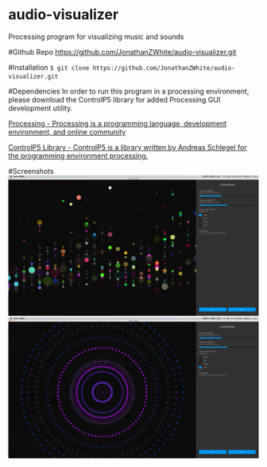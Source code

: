 audio-visualizer
================

Processing program for visualizing music and sounds

#Github Repo
https://github.com/JonathanZWhite/audio-visualizer.git

#Installation
`$ git clone https://github.com/JonathanZWhite/audio-visualizer.git`

#Dependencies
In order to run this program in a processing environment, please download the ControlP5 library for added Processing GUI development utility.

[Processing - Processing is a programming language, development environment, and online community](http://www.processing.org/)

[ControlP5 Library - ControlP5 is a library written by Andreas Schlegel for the programming environment processing.](http://www.sojamo.de/libraries/controlP5/)

#Screenshots
![Alt text](screenshots/usability_testing_1.png)
![Alt text](screenshots/usability_testing_2.png)
